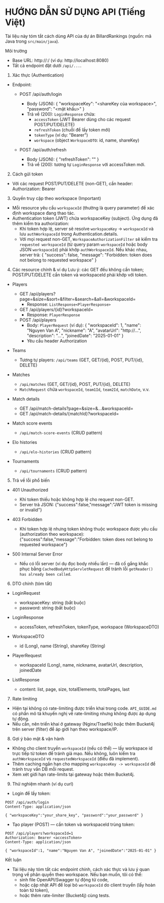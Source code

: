 # HƯỚNG DẪN SỬ DỤNG API (Tiếng Việt)

Tài liệu này tóm tắt cách dùng API của dự án BillardRankings (nguồn: mã Java trong `src/main/java`).

Môi trường
- Base URL: http://<HOST>:<PORT>/ (ví dụ: http://localhost:8080)
- Tất cả endpoint đặt dưới `/api/...`.

1. Xác thực (Authentication)
- Endpoint:
  - POST /api/auth/login
    - Body (JSON):
      {
        "workspaceKey": "<shareKey của workspace>",
        "password": "<mật khẩu>"
      }
    - Trả về (200): `LoginResponse` chứa:
      - `accessToken` (JWT Bearer dùng cho các request POST/PUT/DELETE)
      - `refreshToken` (chuỗi để lấy token mới)
      - `tokenType` (ví dụ: "Bearer")
      - `workspace` (object `WorkspaceDTO`: id, name, shareKey)

  - POST /api/auth/refresh
    - Body (JSON): { "refreshToken": "<refresh token>" }
    - Trả về (200): tương tự `LoginResponse` với accessToken mới.

2. Cách gửi token
- Với các request POST/PUT/DELETE (non-GET), cần header:
  Authorization: Bearer <accessToken>

3. Quyền truy cập theo workspace (Important)
- Mỗi resource yêu cầu `workspaceId` (thường là query parameter) để xác định workspace đang thao tác.
- Authentication token (JWT) chứa workspaceKey (subject). Ứng dụng đã thêm kiểm tra authorization:
  - Khi token hợp lệ, server sẽ resolve `workspaceKey` → `workspaceId` và lưu `authWorkspaceId` trong Authentication.details.
  - Với mọi request non-GET, `WorkspaceAuthorizationFilter` sẽ kiểm tra `requested workspaceId` (từ query param `workspaceId` hoặc body JSON `workspaceId`) phải khớp `authWorkspaceId`. Nếu khác nhau, server trả:
    {
      "success": false,
      "message": "Forbidden: token does not belong to requested workspace"
    }

4. Các resource chính & ví dụ
Lưu ý: các GET đều không cần token; POST/PUT/DELETE cần token và workspaceId phải khớp với token.

- Players
  - GET /api/players?page=&size=&sort=&filter=&search=&all=&workspaceId=
    - Response: `ListResponse<PlayerResponse>`
  - GET /api/players/{id}?workspaceId=
    - Response: `PlayerResponse`
  - POST /api/players
    - Body: `PlayerRequest` (ví dụ):
      {
        "workspaceId": 1,
        "name": "Nguyen Van A",
        "nickname": "A",
        "avatarUrl": "http://...",
        "description": "...",
        "joinedDate": "2025-01-01"
      }
    - Yêu cầu header Authorization

- Teams
  - Tương tự players: `/api/teams` (GET, GET/{id}, POST, PUT/{id}, DELETE)

- Matches
  - `/api/matches` (GET, GET/{id}, POST, PUT/{id}, DELETE)
  - `MatchRequest` chứa `workspaceId`, `team1Id`, `team2Id`, `matchDate`, v.v.

- Match details
  - GET /api/match-details?page=&size=&...&workspaceId=
  - GET /api/match-details/{matchId}?workspaceId=

- Match score events
  - `/api/match-score-events` (CRUD pattern)

- Elo histories
  - `/api/elo-histories` (CRUD pattern)

- Tournaments
  - `/api/tournaments` (CRUD pattern)

5. Trả về lỗi phổ biến
- 401 Unauthorized
  - Khi token thiếu hoặc không hợp lệ cho request non-GET.
  - Server trả JSON: {"success":false,"message":"JWT token is missing or invalid"}

- 403 Forbidden
  - Khi token hợp lệ nhưng token không thuộc workspace được yêu cầu (authorization theo workspace):
    {"success":false,"message":"Forbidden: token does not belong to requested workspace"}

- 500 Internal Server Error
  - Nếu có lỗi server (ví dụ đọc body nhiều lần) — đã cố gắng khắc phục bằng `CachedBodyHttpServletRequest` để tránh lỗi `getReader() has already been called`.

6. DTO chính (tóm tắt)
- LoginRequest
  - workspaceKey: string (bắt buộc)
  - password: string (bắt buộc)

- LoginResponse
  - accessToken, refreshToken, tokenType, workspace (WorkspaceDTO)

- WorkspaceDTO
  - id (Long), name (String), shareKey (String)

- PlayerRequest
  - workspaceId (Long), name, nickname, avatarUrl, description, joinedDate

- ListResponse<T>
  - content: list, page, size, totalElements, totalPages, last

7. Rate limiting
- Hiện tại không có rate-limiting được triển khai trong code. `API_GUIDE.md` có phần mô tả khuyến nghị về rate-limiting nhưng không được áp dụng tự động.
- Nếu cần, nên triển khai ở gateway (Nginx/Traefik) hoặc thêm Bucket4j trên server (filter) để áp giới hạn theo workspace/IP.

8. Gợi ý bảo mật & vận hành
- Không cho client truyền `workspaceId` (nếu có thể) — lấy workspace id trực tiếp từ token để tránh giả mạo. Nếu không, luôn kiểm tra `authWorkspaceId` vs `requestedWorkspaceId` (điều đã implement).
- Thêm caching ngắn hạn cho mapping `workspaceKey -> workspaceId` để tránh truy vấn DB mỗi request.
- Xem xét giới hạn rate-limits tại gateway hoặc thêm Bucket4j.

9. Thử nghiệm nhanh (ví dụ curl)
- Login để lấy token:
```
POST /api/auth/login
Content-Type: application/json

{ "workspaceKey":"your_share_key", "password":"your_password" }
```

- Tạo player (POST) — cần token và workspaceId trùng token:
```
POST /api/players?workspaceId=1
Authorization: Bearer <accessToken>
Content-Type: application/json

{ "workspaceId":1, "name":"Nguyen Van A", "joinedDate":"2025-01-01" }
```

Kết luận
- Tài liệu này tóm tắt các endpoint chính, cách xác thực và lưu ý quan trọng về phân quyền theo workspace. Nếu bạn muốn, tôi có thể:
  - sinh file OpenAPI/Swagger tự động từ code,
  - hoặc cập nhật API để loại bỏ `workspaceId` do client truyền (lấy hoàn toàn từ token),
  - hoặc thêm rate-limiter (Bucket4j) cùng tests.

